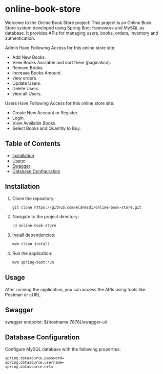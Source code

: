 # online-book-store


Welcome to the Online Book Store project! This project is an Online Book Store system developed using Spring Boot framework and MySQL as database. It provides APIs for managing users, books, orders, inventory and authentication.

Admin Have Following Access for this online store site:

- Add New Books.
- View Books Available and sort them (pagination).
- Remove Books.
- Increase Books Amount.
- view orders.
- Update Users.
- Delete Users.
- view all Users.

Users Have Following Access for this online store site:
- Create New Account or Register.
- Login.
- View Available Books.
- Select Books and Quantity to Buy.

## Table of Contents

- [Installation](#installation)
- [Usage](#usage)
- [Swagger](#swagger)
- [Database Configuration](#database-configuration)

 
## Installation

1. Clone the repository:

    ```bash
    git clone https://github.com/elahesdi/online-book-store.git
    ```

2. Navigate to the project directory:

    ```bash
    cd online-book-store
    ```

3. Install dependencies:

    ```bash
    mvn clean install
    ```

4. Run the application:

    ```bash
    mvn spring-boot:run
    ```

## Usage

After running the application, you can access the APIs using tools like Postman or cURL.

## Swagger
swagger endpoint: ${hostname:7878}/swagger-ui/

## Database Configuration

Configure MySQL database with the following properties:

```properties
spring.datasource.password=
spring.datasource.username=
spring.datasource.url=


